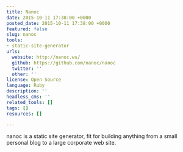 ```yaml
---
title: Nanoc
date: 2015-10-11 17:38:00 +0000
posted_date: 2015-10-11 17:38:00 +0000
featured: false
slug: nanoc
tools:
- static-site-generator
urls:
  website: http://nanoc.ws/
  github: https://github.com/nanoc/nanoc
  twitter: ''
  other: ''
license: Open Source
language: Ruby
description: ''
headless_cms: ''
related_tools: []
tags: []
resources: []

---
```

nanoc is a static site generator, fit for building anything from a small personal blog to a large corporate web site.




